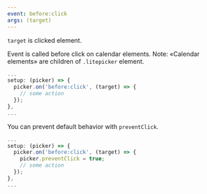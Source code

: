```yaml
---
event: before:click
args: (target)
---
```


`target` is clicked element.

Event is called before click on calendar elements.
Note: «Calendar elements» are children of `.litepicker` element.

```js
...
setup: (picker) => {
  picker.on('before:click', (target) => {
    // some action
  });
},
...
```

You can prevent default behavior with `preventClick`.

```js
...
setup: (picker) => {
  picker.on('before:click', (target) => {
    picker.preventClick = true;
    // some action
  });
},
...
```